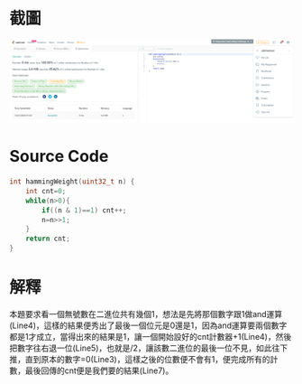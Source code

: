 # 截圖
<img src="bonus6.png"></img>

# Source Code
```c
int hammingWeight(uint32_t n) {
    int cnt=0;
    while(n>0){
        if((n & 1)==1) cnt++;
        n=n>>1;
    }
    return cnt;
}
```

# 解釋
本題要求看一個無號數在二進位共有幾個1，想法是先將那個數字跟1做and運算(Line4)，這樣的結果便秀出了最後一個位元是0還是1，因為and運算要兩個數字都是1才成立，當得出來的結果是1，讓一個開始設好的cnt計數器+1(Line4)，然後把數字往右退一位(Line5)，也就是/2，讓該數二進位的最後一位不見，如此往下推，直到原本的數字=0(Line3)，這樣之後的位數便不會有1，便完成所有的計數，最後回傳的cnt便是我們要的結果(Line7)。